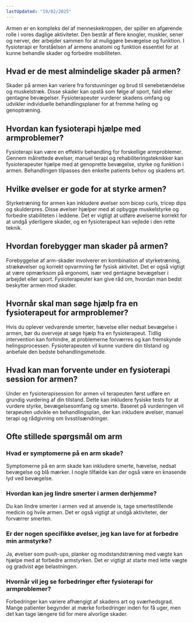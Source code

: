 ```yaml
---
lastUpdated: "19/02/2025"
---
```


Armen er en kompleks del af menneskekroppen, der spiller en afgørende rolle i vores daglige aktiviteter. Den består af flere knogler, muskler, sener og nerver, der arbejder sammen for at muliggøre bevægelse og funktion. I fysioterapi er forståelsen af armens anatomi og funktion essentiel for at kunne behandle skader og forbedre mobiliteten.

## Hvad er de mest almindelige skader på armen?

Skader på armen kan variere fra forstuvninger og brud til senebetændelse og muskelstræk. Disse skader kan opstå som følge af sport, fald eller gentagne bevægelser. Fysioterapeuter vurderer skadens omfang og udvikler individuelle behandlingsplaner for at fremme heling og genoptræning.

## Hvordan kan fysioterapi hjælpe med armproblemer?

Fysioterapi kan være en effektiv behandling for forskellige armproblemer. Gennem målrettede øvelser, manuel terapi og rehabiliteringsteknikker kan fysioterapeuter hjælpe med at genoprette bevægelse, styrke og funktion i armen. Behandlingen tilpasses den enkelte patients behov og skadens art.

## Hvilke øvelser er gode for at styrke armen?

Styrketræning for armen kan inkludere øvelser som bicep curls, tricep dips og skulderpres. Disse øvelser hjælper med at opbygge muskelstyrke og forbedre stabiliteten i leddene. Det er vigtigt at udføre øvelserne korrekt for at undgå yderligere skader, og en fysioterapeut kan vejlede i den rette teknik.

## Hvordan forebygger man skader på armen?

Forebyggelse af arm-skader involverer en kombination af styrketræning, strækøvelser og korrekt opvarmning før fysisk aktivitet. Det er også vigtigt at være opmærksom på ergonomi, især ved gentagne bevægelser i arbejdet eller sport. Fysioterapeuter kan give råd om, hvordan man bedst beskytter armen mod skader.

## Hvornår skal man søge hjælp fra en fysioterapeut for armproblemer?

Hvis du oplever vedvarende smerter, hævelse eller nedsat bevægelse i armen, bør du overveje at søge hjælp fra en fysioterapeut. Tidlig intervention kan forhindre, at problemerne forværres og kan fremskynde helingsprocessen. Fysioterapeuten vil kunne vurdere din tilstand og anbefale den bedste behandlingsmetode.

## Hvad kan man forvente under en fysioterapi session for armen?

Under en fysioterapisession for armen vil terapeuten først udføre en grundig vurdering af din tilstand. Dette kan inkludere fysiske tests for at vurdere styrke, bevægelsesomfang og smerte. Baseret på vurderingen vil terapeuten udvikle en behandlingsplan, der kan inkludere øvelser, manuel terapi og rådgivning om livsstilsændringer.

## Ofte stillede spørgsmål om arm

### Hvad er symptomerne på en arm skade?

Symptomerne på en arm skade kan inkludere smerte, hævelse, nedsat bevægelse og blå mærker. I nogle tilfælde kan der også være en knasende lyd ved bevægelse.

### Hvordan kan jeg lindre smerter i armen derhjemme?

Du kan lindre smerter i armen ved at anvende is, tage smertestillende medicin og hvile armen. Det er også vigtigt at undgå aktiviteter, der forværrer smerten.

### Er der nogen specifikke øvelser, jeg kan lave for at forbedre min armstyrke?

Ja, øvelser som push-ups, planker og modstandstræning med vægte kan hjælpe med at forbedre armstyrken. Det er vigtigt at starte med lette vægte og gradvist øge belastningen.

### Hvornår vil jeg se forbedringer efter fysioterapi for armproblemer?

Forbedringer kan variere afhængigt af skadens art og sværhedsgrad. Mange patienter begynder at mærke forbedringer inden for få uger, men det kan tage længere tid for mere alvorlige skader.
